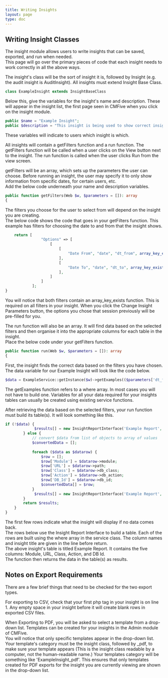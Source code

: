 ```yaml
---
title: Writing Insights
layout: page
type: doc
---
```


## Writing Insight Classes

The insight module allows users to write insights that can be saved, exported, and run when needed.<br>
This page will go over the primary pieces of code that each insight needs to work correctly in all the above ways.

The insight's class will be the sort of insight it is, followed by Insight (e.g. the audit insight is AuditInsight). All insights must extend Insight Base Class.

```php
class ExampleInsight extends InsightBaseClass
```

Below this, give the variables for the insight's name and description. These will appear in the insight list, the first page seen in CMFive when you click on the insight module.

```php
public $name = "Example Insight";
public $description = "This insight is being used to show correct insight syntax in the docs";
```
These variables will indicate to users which insight is which.

All insights will contain a getFilters function and a run function. The getFilters function will be called when a user clicks on the View button next to the insight. The run function is called when the user clicks Run from the view screen.

getFilters will be an array, which sets up the parameters the user can choose. Before running an insight, the user may specify it to only show information from specific dates, for certain users, etc.<br>
Add the below code underneath your name and description variables.

```php
public function getFilters(Web $w, $parameters = []): array
{
```

The filters you choose for the user to select from will depend on the insight you are creating.<br>
The below code shows the code that goes in your getFilters function. This example has filters for choosing the date to and from that the insight shows.

```php
    return [
                "Options" => [
                    [
                        [
                            "Date From", "date", "dt_from", array_key_exists('dt_from', $parameters) ? $parameters['dt_from'] : null
                        ],
                        [
                            "Date To", "date", "dt_to", array_key_exists('dt_to', $parameters) ? $parameters['dt_to'] : null
                        ],
                    ]
                ]
            ];
}
```

You will notice that both filters contain an array_key_exists function. This is required on all filters in your insight. When you click the Change Insight Parameters button, the options you chose that session previously will be pre-filled for you.

The run function will also be an array. It will find data based on the selected filters and then organise it into the appropriate columns for each table in the insight.<br>
Place the below code under your getFilters function.

```php
public function run(Web $w, $parameters = []): array
{
```
First, the insight finds the correct data based on the filters you have chosen. The data variable for our Example Insight will look like the code below.

```php
$data = ExampleService::getInstance($w)->getExamples(($parameters['dt_from']), ($parameters['dt_to']));
```

The getExamples function refers to a where array. In most cases you will not have to build one. Variables for all your data required for your insights tables can usually be created using existing service functions.

After retrieving the data based on the selected filters, your run function must build its table(s). It will look something like this.

```php
if (!$data) {
             $results[] = new InsightReportInterface('Example Report', ['Results'], [['No data returned for selections']]);
        } else {
            // convert $data from list of objects to array of values
            $convertedData = [];
            
            foreach ($data as $datarow) {
                $row = [];
                $row['Module'] = $datarow->module;
                $row['URL'] = $datarow->path;
                $row['Class'] = $datarow->db_class;
                $row['Action'] = $datarow->db_action;
                $row['DB_Id'] = $datarow->db_id;
                $convertedData[] = $row;
            }
             $results[] = new InsightReportInterface('Example Report', ['Module', 'URL', 'Class', 'Action', 'DB Id'], $convertedData);
        }
        return $results;
    }
}
```

The first few rows indicate what the insight will display if no data comes back.<br>
The rows below use the Insight Report Interface to build a table. Each of the rows are built using the where array in the service class. The column names and insight title are given in the line before return.<br> 
The above insight's table is titled Example Report. It contains the five columns: Module, URL, Class, Action, and DB Id.<br>
The function then returns the data in the table(s) as results.

## Notes on Export Requirements

There are a few brief things that need to be checked for the two export types.

For exporting to CSV, check that your first php tag in your insight is on line 1. Any empty space in your insight before it will create blank rows in exported CSV files.

When Exporting to PDF, you will be asked to select a template from a drop-down list. Templates can be created for your insights in the Admin module of CMFive.<br>
You will notice that only specific templates appear in the drop-down list. Your template's category must be the insight class, followed by _pdf, to make sure your template appears (This is the insight class readable by a computer, not the human-readable name.) Your templates category will be something like 'ExampleInsight_pdf'. This ensures that only templates created for PDF exports for the insight you are currently viewing are shown in the drop-down list.